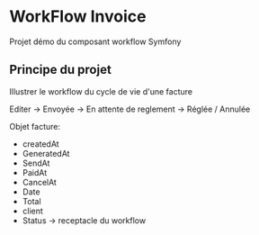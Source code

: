 # WorkFlow Invoice

Projet démo du composant workflow Symfony

## Principe du projet

Illustrer le workflow du cycle de vie d'une facture

Editer -> Envoyée -> En attente de reglement -> Réglée / Annulée

Objet facture:
 - createdAt
 - GeneratedAt
 - SendAt
 - PaidAt
 - CancelAt
 - Date
 - Total
 - client
 - Status -> receptacle du workflow
